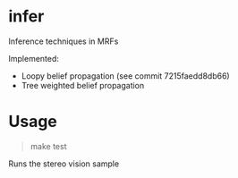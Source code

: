 infer
=====

Inference techniques in MRFs

Implemented:
* Loopy belief propagation (see commit 7215faedd8db66)
* Tree weighted belief propagation

Usage
=====

> make test

Runs the stereo vision sample
